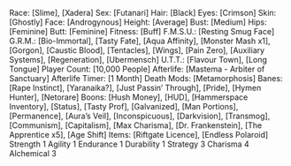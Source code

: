 Race: [Slime], [Xadera]
Sex: [Futanari]
Hair: [Black]
Eyes: [Crimson]
Skin: [Ghostly]
Face: [Androgynous]
Height: [Average]
Bust: [Medium]
Hips: [Feminine]
Butt: [Feminine]
Fitness: [Buff]
F.M.S.U.: [Resting Smug Face]
G.R.M.: [Bio-Immortal], [Tasty Fate], [Aqua Affinity], [Monster Mash x1], [Gorgon], [Caustic Blood], [Tentacles], [Wings], [Pain Zero], [Auxiliary Systems], [Regeneration], [Ubermensch]
U.T.T.: [Flavour Town], [Long Tongue]
Player Count: [10,000 People]
Afterlife: [Mastema - Arbiter of Sanctuary]
Afterlife Timer: [1 Month]
Death Mods: [Metamorphosis]
Banes: [Rape Instinct], [Yaranaika?], [Just Passin’ Through], [Pride], [Hymen Hunter], [Netorare]
Boons: [Hush Money], [HUD], [Hammerspace Inventory], [Status], [Tasty Prof], [Galvanized], [Man Portions], [Permanence], [Aura’s Veil], [Inconspicuous], [Darkvision], [Transmog], [Communism], [Capitalism], [Max Charisma], [Dr. Frankenstein], [The Apprentice x5], [Age Shift]
Items: [Riftgate Licence], [Endless Polaroid]
Strength 1
Agility 1
Endurance 1
Durability 1
Strategy 3
Charisma 4
Alchemical 3